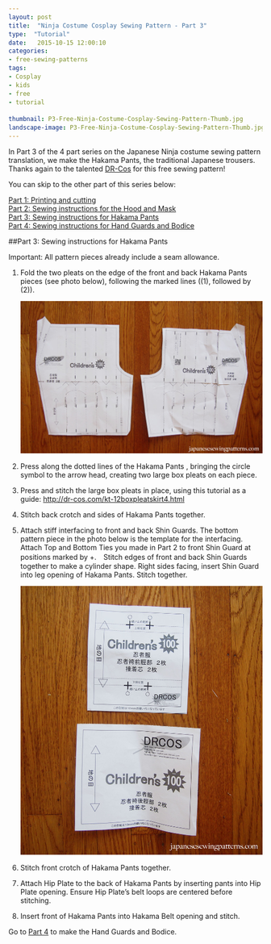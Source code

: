 ```yaml
---
layout: post
title:  "Ninja Costume Cosplay Sewing Pattern - Part 3"
type:  "Tutorial"
date:   2015-10-15 12:00:10
categories:
- free-sewing-patterns
tags:
- Cosplay
- kids
- free
- tutorial

thumbnail: P3-Free-Ninja-Costume-Cosplay-Sewing-Pattern-Thumb.jpg
landscape-image: P3-Free-Ninja-Costume-Cosplay-Sewing-Pattern-Thumb.jpg
---
```


In Part 3 of the 4 part series on the Japanese Ninja costume sewing pattern translation, we make the Hakama Pants, the traditional Japanese trousers. Thanks again to the talented [DR-Cos](http://www.dr-cos.info/fp-ninja.html) for this free sewing pattern!

You can skip to the other part of this series below:

[Part 1: Printing and cutting](/free-sewing-patterns/2015/10/15/ninja-costume-cosplay-free-sewing-pattern-part1)  
[Part 2: Sewing instructions for the Hood and Mask](/free-sewing-patterns/2015/10/15/ninja-costume-cosplay-free-sewing-pattern-part2)  
[Part 3: Sewing instructions for Hakama Pants](/free-sewing-patterns/2015/10/15/ninja-costume-cosplay-free-sewing-pattern-part3)  
[Part 4: Sewing instructions for Hand Guards and Bodice](/free-sewing-patterns/2015/10/15/ninja-costume-cosplay-free-sewing-pattern-part4)  

##Part 3: Sewing instructions for Hakama Pants

Important: All pattern pieces already include a seam allowance.

1. Fold the two pleats on the edge of the front and back Hakama Pants pieces (see photo below), following the marked lines ((1), followed by (2)).

	![Step 1 of Part 3 Ninja Costume](/img/2015/10/P3-S1-Free-Ninja-Costume-Cosplay-Sewing-Pattern.jpg "Step 1 of Ninja costume sewing pattern")

2. Press along the dotted lines of the Hakama Pants , bringing the circle symbol to the arrow head, creating two large box pleats on each piece.

3. Press and stitch the large box pleats in place, using this tutorial as a guide: http://dr-cos.com/kt-12boxpleatskirt4.html

4. Stitch back crotch and sides of Hakama Pants together.

5. Attach stiff interfacing to front and back Shin Guards. The bottom pattern piece in the photo below is the template for the interfacing. Attach Top and Bottom Ties you made in Part 2 to front Shin Guard at positions marked by +.　Stitch edges of front and back Shin Guards together to make a cylinder shape. Right sides facing, insert Shin Guard into leg opening of Hakama Pants. Stitch together.

	![Step 5 of Ninja costume](/img/2015/10/P3-S2-Free-Ninja-Costume-Cosplay-Sewing-Pattern.jpg "Step 5 of Ninja costume sewing pattern")

6. Stitch front crotch of Hakama Pants together.

7. Attach Hip Plate to the back of Hakama Pants by inserting pants into Hip Plate opening. Ensure Hip Plate’s belt loops are centered before stitching.

8. Insert front of Hakama Pants into Hakama Belt opening and stitch.

Go to [Part 4](/free-sewing-patterns/2015/10/15/ninja-costume-cosplay-free-sewing-pattern-part4) to make the Hand Guards and Bodice.
